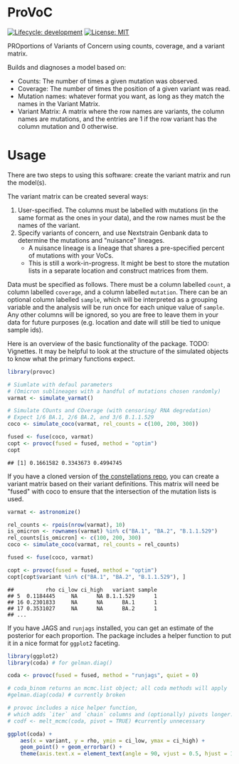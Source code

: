 # ProVoC

[![Lifecycle:
development](https://img.shields.io/badge/lifecycle-experimental-orange.svg)](https://lifecycle.r-lib.org/articles/stages.html#experimental-1)
[![License: MIT](https://img.shields.io/badge/License-MIT-yellow.svg)](https://opensource.org/licenses/MIT)

PROportions of Variants of Concern using counts, coverage, and a variant matrix.

Builds and diagnoses a model based on:

- Counts: The number of times a given mutation was observed.
- Coverage: The number of times the position of a given variant was read.
- Mutation names: whatever format you want, as long as they match the names in the Variant Matrix.
- Variant Matrix: A matrix where the row names are variants, the column names are mutations, and the entries are 1 if the row variant has the column mutation and 0 otherwise.

# Usage

There are two steps to using this software: create the variant matrix and run the model(s).

The variant matrix can be created several ways:

1. User-specified. The columns must be labelled with mutations (in the same format as the ones in your data), and the row names must be the names of the variant.
2. Specify variants of concern, and use Nextstrain Genbank data to determine the mutations and "nuisance" lineages.
    - A nuisance lineage is a lineage that shares a pre-specified percent of mutations with your VoCs.
    - This is still a work-in-progress. It might be best to store the mutation lists in a separate location and construct matrices from them.

Data must be specified as follows.
There must be a column labelled `count`, a column labelled `coverage`, and a column labelled `mutation`.
There can be an optional column labelled `sample`, which will be interpreted as a grouping variable and the analysis will be run once for each unique value of `sample`.
Any other columns will be ignored, so you are free to leave them in your data for future purposes (e.g. location and date will still be tied to unique sample ids).

Here is an overview of the basic functionality of the package. TODO: Vignettes.
It may be helpful to look at the structure of the simulated objects to know what the primary functions expect.

```R
library(provoc)

# Siumlate with defaul parameters
# (Omicron sublineages with a handful of mutations chosen randomly)
varmat <- simulate_varmat()

# Simulate COunts and COverage (with censoring/ RNA degredation)
# Expect 1/6 BA.1, 2/6 BA.2, and 3/6 B.1.1.529
coco <- simulate_coco(varmat, rel_counts = c(100, 200, 300))

fused <- fuse(coco, varmat)
copt <- provoc(fused = fused, method = "optim")
copt
```

```
## [1] 0.1661582 0.3343673 0.4994745
```

If you have a cloned version of [the constellations repo](https://github.com/cov-lineages/constellations), you can create a variant matrix based on their variant definitions.
This matrix will need be "fused" with coco to ensure that the intersection of the mutation lists is used.

```R
varmat <- astronomize()

rel_counts <- rpois(nrow(varmat), 10)
is_omicron <- rownames(varmat) %in% c("BA.1", "BA.2", "B.1.1.529")
rel_counts[is_omicron] <- c(100, 200, 300)
coco <- simulate_coco(varmat, rel_counts = rel_counts)

fused <- fuse(coco, varmat)

copt <- provoc(fused = fused, method = "optim")
copt[copt$variant %in% c("BA.1", "BA.2", "B.1.1.529"), ]
```

```
##          rho ci_low ci_high   variant sample
## 5  0.1184445     NA      NA B.1.1.529      1
## 16 0.2301833     NA      NA      BA.1      1
## 17 0.3531027     NA      NA      BA.2      1
## ...
```

If you have JAGS and `runjags` installed, you can get an estimate of the posterior for each proportion.
The package includes a helper function to put it in a nice format for `ggplot2` faceting.

```R
library(ggplot2)
library(coda) # for gelman.diag()

coda <- provoc(fused = fused, method = "runjags", quiet = 0)

# coda_binom returns an mcmc.list object; all coda methods will apply
#gelman.diag(coda) # currently broken

# provoc includes a nice helper function,
# which adds `iter` and `chain` columns and (optionally) pivots longer.
# codf <- melt_mcmc(coda, pivot = TRUE) #currently unnecessary

ggplot(coda) +
    aes(x = variant, y = rho, ymin = ci_low, ymax = ci_high) +
    geom_point() + geom_errorbar() +
    theme(axis.text.x = element_text(angle = 90, vjust = 0.5, hjust = 1))
```


